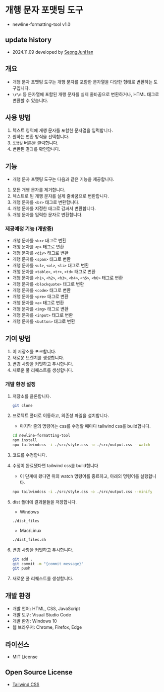 # 개행 문자 포맷팅 도구

- newline-formatting-tool v1.0

## update history

- 2024.11.09 developed by [SeongJunHan](https://github.com/fclipse)

## 개요

- 개행 문자 포맷팅 도구는 개행 문자를 포함한 문자열을 다양한 형태로 변환하는 도구입니다.
- `\r\n` 등 문자열에 포함된 개행 문자를 실제 줄바꿈으로 변환하거나, HTML 태그로 변환할 수 있습니다.

## 사용 방법

1. 텍스트 영역에 개행 문자를 포함한 문자열을 입력합니다.
2. 원하는 변환 방식을 선택합니다.
3. `포맷팅` 버튼을 클릭합니다.
4. 변환된 결과를 확인합니다.

## 기능

- 개행 문자 포맷팅 도구는 다음과 같은 기능을 제공합니다.

1. 모든 개행 문자를 제거합니다.
2. 텍스트로 된 개행 문자를 실제 줄바꿈으로 변환합니다.
3. 개행 문자를 `<br>` 태그로 변환합니다.
4. 개행 문자를 지정한 태그로 감싸서 변환합니다.
5. 개행 문자를 입력한 문자로 변환합니다.

### 제공예정 기능 (개발중)

  - 개행 문자를 `<br>` 태그로 변환
  - 개행 문자를 `<p>` 태그로 변환
  - 개행 문자를 `<div>` 태그로 변환
  - 개행 문자를 `<span>` 태그로 변환
  - 개행 문자를 `<ul>`, `<ol>`, `<li>` 태그로 변환
  - 개행 문자를 `<table>`, `<tr>`, `<td>` 태그로 변환
  - 개행 문자를 `<h1>`, `<h2>`, `<h3>`, `<h4>`, `<h5>`, `<h6>` 태그로 변환
  - 개행 문자를 `<blockquote>` 태그로 변환
  - 개행 문자를 `<code>` 태그로 변환
  - 개행 문자를 `<pre>` 태그로 변환
  - 개행 문자를 `<a>` 태그로 변환
  - 개행 문자를 `<img>` 태그로 변환
  - 개행 문자를 `<input>` 태그로 변환
  - 개행 문자를 `<button>` 태그로 변환

## 기여 방법

1. 이 저장소를 포크합니다.
2. 새로운 브랜치를 생성합니다.
3. 변경 사항을 커밋하고 푸시합니다.
4. 새로운 풀 리퀘스트를 생성합니다.

### 개발 환경 설정

1. 저장소를 클론합니다.

    ```bash
    git clone
    ```

2. 프로젝트 폴더로 이동하고, 의존성 파일을 설치합니다.
    - 마지막 줄의 명령어는 css를 수정할 때마다 tailwind css를 build합니다.

    ```bash
    cd newline-formatting-tool
    npm install
    npx tailwindcss -i ./src/style.css -o ./src/output.css --watch
    ```

3. 코드를 수정합니다.

4. 수정이 완료됐다면 tailwind css를 build합니다
    - 이 단계에 왔다면 위의 watch 명령어를 종료하고, 아래의 명령어를 실행합니다.

    ```bash
    npx tailwindcss -i ./src/style.css -o ./src/output.css --minify
    ```

5. dist 폴더에 결과물들을 저장합니다.
    - Windows

    ```bash
    ./dist_files
    ```

    - Mac/Linux

    ```bash
    ./dist_files.sh
    ```

6. 변경 사항을 커밋하고 푸시합니다.

    ```bash
    git add .
    git commit -m "{commit message}"
    git push
    ```

7. 새로운 풀 리퀘스트를 생성합니다.

## 개발 환경

- 개발 언어: HTML, CSS, JavaScript
- 개발 도구: Visual Studio Code
- 개발 환경: Windows 10
- 웹 브라우저: Chrome, Firefox, Edge

## 라이선스

- MIT License

## Open Source License

- [Tailwind CSS](https://github.com/tailwindlabs/tailwindcss)